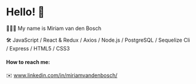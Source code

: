 # Hello! 👋  

👩🏼‍🦰 My name is Miriam van den Bosch

🛠️ JavaScript / React & Redux / Axios / Node.js / PostgreSQL / Sequelize Cli / Express / HTML5 / CSS3

#### How to reach me: 

✉️ www.linkedin.com/in/miriamvandenbosch/


